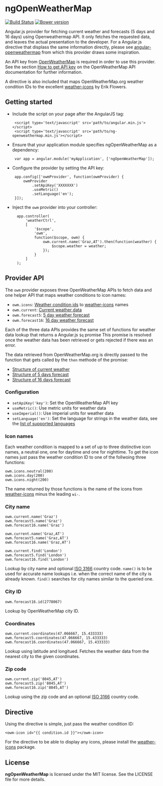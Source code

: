 ngOpenWeatherMap
================

[![Build Status](https://travis-ci.org/OpenServicesEU/ngOpenWeatherMap.svg?branch=master)](https://travis-ci.org/OpenServicesEU/ngOpenWeatherMap)
[![Bower version](https://badge.fury.io/bo/ngOpenWeatherMap.svg)](http://badge.fury.io/bo/ngOpenWeatherMap)

Angular.js provider for fetching current weather and forecasts (5 days and 16
days) using Openweathermap API. It only fetches the requested data, and leaves
the actual presentation to the developer. For a Angular.js directive that
displass the same information directly, please see
[angular-openweathermap](https://github.com/drtechie/angular-openweathermap)
from which this provider draws some inspiration.

An API key from [OpenWeatherMap](http://openweathermap.org/) is required in
order to use this provider. See the section [How to get API
key](http://openweathermap.org/appid#get) on the OpenWeatherMap API
documentation for further information.

A directive is also included that maps OpenWeatherMap.org weather condition IDs
to the excellent [weather-icons](http://erikflowers.github.io/weather-icons/) by
Erik Flowers.

Getting started
---------------

 * Include the script on your page after the AngularJS tag:

        <script type='text/javascript' src='path/to/angular.min.js'></script>
        <script type='text/javascript' src='path/to/ng-openweathermap.min.js'></script>

 * Ensure that your application module specifies ngOpenWeatherMap as a dependency:

        var app = angular.module('myApplication', ['ngOpenWeatherMap']);

 * Configure the provider by setting the API key:

        app.config(['owmProvider', function(owmProvider) {
            owmProvider
                .setApiKey('XXXXXXX')
                .useMetric()
                .setLanguage('en');
        }]);

* Inject the `owm` provider into your controller:

        app.controller(
            'weatherCtrl',
            [
                '$scope',
                'owm',
                function($scope, owm) {
                    owm.current.name('Graz,AT').then(function(weather) {
                        $scope.weather = weather;
                    });
                }
            ]
        );


Provider API
------------

The `owm` provider exposes three OpenWeatherMap APIs to fetch data and one
helper API that maps weather conditions to icon names:

 * `owm.icons`: [Weather condition
     ids](http://openweathermap.org/weather-conditions) to
     [weather-icons](http://erikflowers.github.io/weather-icons/) names
 * `owm.current`: [Current weather data](http://openweathermap.org/current)
 * `owm.forecast5`: [5 day weather forecast](http://openweathermap.org/forecast5)
 * `owm.forecast16`: [16 day weather forecast](http://openweathermap.org/forecast16)

Each of the three data APIs provides the same set of functions for weather data
lookup that returns a Angular.js `$q` promise This promise is resolved once the
weather data has been retrieved or gets rejected if there was an error.

The data retrieved from OpenWeatherMap.org is directly passed to the function
that gets called by the `then` methode of the promise:

 * [Structure of current weather](http://openweathermap.org/current#current_JSON)
 * [Structure of 5 days forecast](http://openweathermap.org/forecast5#JSON)
 * [Structure of 16 days forecast](http://openweathermap.org/forecast16#JSON)

### Configuration

 * `setApiKey('key')`: Set the OpenWeatherMap API key
 * `useMetric()`: Use metric units for weather data
 * `useImperial()`: Use imperial units for weather data
 * `setLanguage('en')`: Set the language for strings in the weather data, see
     the [list of supported languages](http://openweathermap.org/current#multi)

### Icon names

Each weather condition is mapped to a set of up to three distinctive icon names,
a neutral one, one for daytime and one for nighttime. To get the icon names just
pass the weather condition ID to one of the follwoing three functions:

    owm.icons.neutral(200)
    owm.icons.day(200)
    owm.icons.night(200)

The name returned by those functions is the name of the icons from
[weather-icons](http://erikflowers.github.io/weather-icons/) minus the leading
`wi-`.

### City name

    owm.current.name('Graz')
    owm.forecast5.name('Graz')
    owm.forecast16.name('Graz')

    owm.current.name('Graz,AT')
    owm.forecast5.name('Graz,AT')
    owm.forecast16.name('Graz,AT')

    owm.current.find('London')
    owm.forecast5.find('London')
    owm.forecast16.find('London')

Lookup by city name and optional [ISO
3166](http://www.iso.org/iso/country_codes.htm) country code. `name()` is to be used for
accurate name lookups i.e. when the correct name of the city is already known.
`find()` searches for city names similar to the queried one.

### City ID

    owm.forecast16.id(2778067)

Lookup by OpenWeatherMap city ID.

### Coordinates

    owm.current.coordinates(47.066667, 15.433333)
    owm.forecast5.coordinates(47.066667, 15.433333)
    owm.forecast16.coordinates(47.066667, 15.433333)

Lookup using latitude and longitued. Fetches the weather data from the nearest
city to the given coordinates.

### Zip code

    owm.current.zip('8045,AT')
    owm.forecast5.zip('8045,AT')
    owm.forecast16.zip('8045,AT')

Lookup using the zip code and an optional [ISO
3166](http://www.iso.org/iso/country_codes.htm) country code.

Directive
---------

Using the directive is simple, just pass the weather condition ID:

    <owm-icon id="{{ condition.id }}"></owm-icon>

For the directive to be able to display any icons, please install the
[weather-icons](http://erikflowers.github.io/weather-icons/) package.

License
-------

**ngOpenWeatherMap** is licensed under the MIT license. See the LICENSE file for more details.
